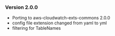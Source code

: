### Version 2.0.0
* Porting to aws-cloudwatch-exts-commons 2.0.0
* config file extension changed from yaml to yml
* filtering for TableNames
